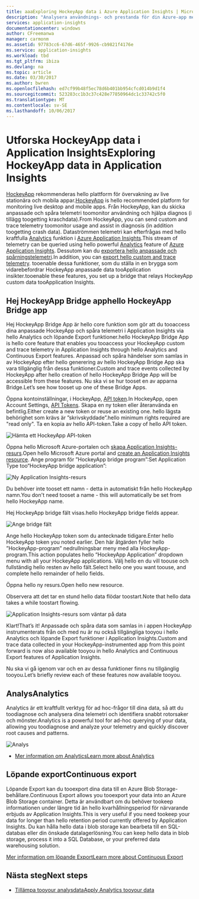 ```yaml
---
title: aaaExploring HockeyApp data i Azure Application Insights | Microsoft Docs
description: "Analysera användnings- och prestanda för din Azure-app med Application Insights."
services: application-insights
documentationcenter: windows
author: CFreemanwa
manager: carmonm
ms.assetid: 97783cc6-67d6-465f-9926-cb9821f4176e
ms.service: application-insights
ms.workload: tbd
ms.tgt_pltfrm: ibiza
ms.devlang: na
ms.topic: article
ms.date: 03/30/2017
ms.author: bwren
ms.openlocfilehash: ed7cf99b48f5ec78d6b401bb954cfcd014b9d1f4
ms.sourcegitcommit: 523283cc1b3c37c428e77850964dc1c33742c5f0
ms.translationtype: MT
ms.contentlocale: sv-SE
ms.lasthandoff: 10/06/2017
---
```

# <a name="exploring-hockeyapp-data-in-application-insights"></a><span data-ttu-id="e8d13-103">Utforska HockeyApp data i Application Insights</span><span class="sxs-lookup"><span data-stu-id="e8d13-103">Exploring HockeyApp data in Application Insights</span></span>
<span data-ttu-id="e8d13-104">[HockeyApp](https://azure.microsoft.com/services/hockeyapp/) rekommenderas hello plattform för övervakning av live stationära och mobila appar.</span><span class="sxs-lookup"><span data-stu-id="e8d13-104">[HockeyApp](https://azure.microsoft.com/services/hockeyapp/) is hello recommended platform for monitoring live desktop and mobile apps.</span></span> <span data-ttu-id="e8d13-105">Från HockeyApp, kan du skicka anpassade och spåra telemetri toomonitor användning och hjälpa diagnos (i tillägg toogetting kraschdata).</span><span class="sxs-lookup"><span data-stu-id="e8d13-105">From HockeyApp, you can send custom and trace telemetry toomonitor usage and assist in diagnosis (in addition toogetting crash data).</span></span> <span data-ttu-id="e8d13-106">Dataströmmen telemetri kan efterfrågas med hello kraftfulla [Analytics](app-insights-analytics.md) funktion i [Azure Application Insights](app-insights-overview.md).</span><span class="sxs-lookup"><span data-stu-id="e8d13-106">This stream of telemetry can be queried using hello powerful [Analytics](app-insights-analytics.md) feature of [Azure Application Insights](app-insights-overview.md).</span></span> <span data-ttu-id="e8d13-107">Dessutom kan du [exportera hello anpassade och spårningstelemetri](app-insights-export-telemetry.md).</span><span class="sxs-lookup"><span data-stu-id="e8d13-107">In addition, you can [export hello custom and trace telemetry](app-insights-export-telemetry.md).</span></span> <span data-ttu-id="e8d13-108">tooenable dessa funktioner, som du ställa in en brygga som vidarebefordrar HockeyApp anpassade data tooApplication insikter.</span><span class="sxs-lookup"><span data-stu-id="e8d13-108">tooenable these features, you set up a bridge that relays HockeyApp custom data tooApplication Insights.</span></span>

## <a name="hello-hockeyapp-bridge-app"></a><span data-ttu-id="e8d13-109">Hej HockeyApp Bridge app</span><span class="sxs-lookup"><span data-stu-id="e8d13-109">hello HockeyApp Bridge app</span></span>
<span data-ttu-id="e8d13-110">Hej HockeyApp Bridge App är hello core funktion som gör att du tooaccess dina anpassade HockeyApp och spåra telemetri i Application Insights via hello Analytics och löpande Export funktioner.</span><span class="sxs-lookup"><span data-stu-id="e8d13-110">hello HockeyApp Bridge App is hello core feature that enables you tooaccess your HockeyApp custom and trace telemetry in Application Insights through hello Analytics and Continuous Export features.</span></span> <span data-ttu-id="e8d13-111">Anpassad och spåra händelser som samlas in av HockeyApp efter hello generering av hello HockeyApp Bridge App ska vara tillgänglig från dessa funktioner.</span><span class="sxs-lookup"><span data-stu-id="e8d13-111">Custom and trace events collected by HockeyApp after hello creation of hello HockeyApp Bridge App will be accessible from these features.</span></span> <span data-ttu-id="e8d13-112">Nu ska vi se hur tooset en av apparna Bridge.</span><span class="sxs-lookup"><span data-stu-id="e8d13-112">Let’s see how tooset up one of these Bridge Apps.</span></span>

<span data-ttu-id="e8d13-113">Öppna kontoinställningar, i HockeyApp, [API token](https://rink.hockeyapp.net/manage/auth_tokens).</span><span class="sxs-lookup"><span data-stu-id="e8d13-113">In HockeyApp, open Account Settings, [API Tokens](https://rink.hockeyapp.net/manage/auth_tokens).</span></span> <span data-ttu-id="e8d13-114">Skapa en ny token eller återanvända en befintlig.</span><span class="sxs-lookup"><span data-stu-id="e8d13-114">Either create a new token or reuse an existing one.</span></span> <span data-ttu-id="e8d13-115">hello lägsta behörighet som krävs är ”skrivskyddade”.</span><span class="sxs-lookup"><span data-stu-id="e8d13-115">hello minimum rights required are "read only".</span></span> <span data-ttu-id="e8d13-116">Ta en kopia av hello API-token.</span><span class="sxs-lookup"><span data-stu-id="e8d13-116">Take a copy of hello API token.</span></span>

![Hämta ett HockeyApp API-token](./media/app-insights-hockeyapp-bridge-app/01.png)

<span data-ttu-id="e8d13-118">Öppna hello Microsoft Azure-portalen och [skapa Application Insights-resurs](app-insights-create-new-resource.md).</span><span class="sxs-lookup"><span data-stu-id="e8d13-118">Open hello Microsoft Azure portal and [create an Application Insights resource](app-insights-create-new-resource.md).</span></span> <span data-ttu-id="e8d13-119">Ange program för ”HockeyApp bridge program”:</span><span class="sxs-lookup"><span data-stu-id="e8d13-119">Set Application Type too“HockeyApp bridge application”:</span></span>

![Ny Application Insights-resurs](./media/app-insights-hockeyapp-bridge-app/02.png)

<span data-ttu-id="e8d13-121">Du behöver inte tooset ett namn - detta in automatiskt från hello HockeyApp namn.</span><span class="sxs-lookup"><span data-stu-id="e8d13-121">You don't need tooset a name - this will automatically be set from hello HockeyApp name.</span></span>

<span data-ttu-id="e8d13-122">Hej HockeyApp bridge fält visas.</span><span class="sxs-lookup"><span data-stu-id="e8d13-122">hello HockeyApp bridge fields appear.</span></span> 

![Ange bridge fält](./media/app-insights-hockeyapp-bridge-app/03.png)

<span data-ttu-id="e8d13-124">Ange hello HockeyApp token som du antecknade tidigare.</span><span class="sxs-lookup"><span data-stu-id="e8d13-124">Enter hello HockeyApp token you noted earlier.</span></span> <span data-ttu-id="e8d13-125">Den här åtgärden fyller hello ”HockeyApp-program” nedrullningsbar meny med alla HockeyApp-program.</span><span class="sxs-lookup"><span data-stu-id="e8d13-125">This action populates hello “HockeyApp Application” dropdown menu with all your HockeyApp applications.</span></span> <span data-ttu-id="e8d13-126">Välj hello en du vill toouse och fullständig hello resten av hello fält.</span><span class="sxs-lookup"><span data-stu-id="e8d13-126">Select hello one you want toouse, and complete hello remainder of hello fields.</span></span> 

<span data-ttu-id="e8d13-127">Öppna hello ny resurs.</span><span class="sxs-lookup"><span data-stu-id="e8d13-127">Open hello new resource.</span></span> 

<span data-ttu-id="e8d13-128">Observera att det tar en stund hello data flödar toostart.</span><span class="sxs-lookup"><span data-stu-id="e8d13-128">Note that hello data takes a while toostart flowing.</span></span>

![Application Insights-resurs som väntar på data](./media/app-insights-hockeyapp-bridge-app/04.png)

<span data-ttu-id="e8d13-130">Klart!</span><span class="sxs-lookup"><span data-stu-id="e8d13-130">That’s it!</span></span> <span data-ttu-id="e8d13-131">Anpassade och spåra data som samlas in i appen HockeyApp instrumenterats från och med nu är nu också tillgängliga tooyou i hello Analytics och löpande Export funktioner i Application Insights.</span><span class="sxs-lookup"><span data-stu-id="e8d13-131">Custom and trace data collected in your HockeyApp-instrumented app from this point forward is now also available tooyou in hello Analytics and Continuous Export features of Application Insights.</span></span>

<span data-ttu-id="e8d13-132">Nu ska vi gå igenom var och en av dessa funktioner finns nu tillgänglig tooyou.</span><span class="sxs-lookup"><span data-stu-id="e8d13-132">Let’s briefly review each of these features now available tooyou.</span></span>

## <a name="analytics"></a><span data-ttu-id="e8d13-133">Analys</span><span class="sxs-lookup"><span data-stu-id="e8d13-133">Analytics</span></span>
<span data-ttu-id="e8d13-134">Analytics är ett kraftfullt verktyg för ad hoc-frågor till dina data, så att du toodiagnose och analysera dina telemetri och identifiera snabbt rotorsaker och mönster.</span><span class="sxs-lookup"><span data-stu-id="e8d13-134">Analytics is a powerful tool for ad-hoc querying of your data, allowing you toodiagnose and analyze your telemetry and quickly discover root causes and patterns.</span></span>

![Analys](./media/app-insights-hockeyapp-bridge-app/05.png)

* [<span data-ttu-id="e8d13-136">Mer information om Analytics</span><span class="sxs-lookup"><span data-stu-id="e8d13-136">Learn more about Analytics</span></span>](app-insights-analytics-tour.md)

## <a name="continuous-export"></a><span data-ttu-id="e8d13-137">Löpande export</span><span class="sxs-lookup"><span data-stu-id="e8d13-137">Continuous export</span></span>
<span data-ttu-id="e8d13-138">Löpande Export kan du tooexport dina data till en Azure Blob Storage-behållare.</span><span class="sxs-lookup"><span data-stu-id="e8d13-138">Continuous Export allows you tooexport your data into an Azure Blob Storage container.</span></span> <span data-ttu-id="e8d13-139">Detta är användbart om du behöver tookeep informationen under längre tid än hello kvarhållningsperiod för närvarande erbjuds av Application Insights.</span><span class="sxs-lookup"><span data-stu-id="e8d13-139">This is very useful if you need tookeep your data for longer than hello retention period currently offered by Application Insights.</span></span> <span data-ttu-id="e8d13-140">Du kan hålla hello data i blob storage kan bearbeta till en SQL-databas eller din önskade datalagerlösning.</span><span class="sxs-lookup"><span data-stu-id="e8d13-140">You can keep hello data in blob storage, process it into a SQL Database, or your preferred data warehousing solution.</span></span>

[<span data-ttu-id="e8d13-141">Mer information om löpande Export</span><span class="sxs-lookup"><span data-stu-id="e8d13-141">Learn more about Continuous Export</span></span>](app-insights-export-telemetry.md)

## <a name="next-steps"></a><span data-ttu-id="e8d13-142">Nästa steg</span><span class="sxs-lookup"><span data-stu-id="e8d13-142">Next steps</span></span>
* [<span data-ttu-id="e8d13-143">Tillämpa tooyour analysdata</span><span class="sxs-lookup"><span data-stu-id="e8d13-143">Apply Analytics tooyour data</span></span>](app-insights-analytics-tour.md)

